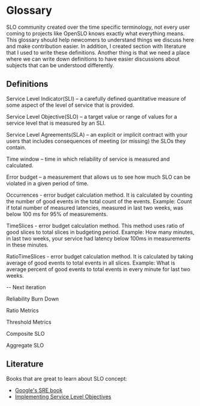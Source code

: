 # Glossary

SLO community created over the time specific terminology, not every user coming to projects like OpenSLO knows exactly what
everything means. This glossary should help newcomers to understand things we discuss here and make contribution easier.
In addition, I created section with literature that I used to write these definitions.
Another thing is that we need a place where we can write down definitions to have easier discussions about
subjects that can be understood differently.

## Definitions

Service Level Indicator(SLI) – a carefully defined quantitative measure of some aspect of the level of service that is provided.

Service Level Objective(SLO) – a target value or range of values for a service level that is measured by an SLI.

Service Level Agreements(SLA) – an explicit or implicit contract with your users that includes consequences of
meeting (or missing) the SLOs they contain.

Time window – time in which reliability of service is measured and calculated.

Error budget – a measurement that allows us to see how much SLO can be violated in a given period of time.

Occurrences - error budget calculation method. It is calculated by counting the number of good events in the total count
of the events. Example: Count if total number of measured latencies, measured in last two weeks, was below 100 ms for 95% of
measurements. 

TimeSlices - error budget calculation method. This method uses ratio of good slices to total slices in budgeting
period. Example: How many minutes, in last two weeks, your service had latency below 100ms in measurements in these minutes. 

RatioTimeSlices - error budget calculation method. It is calculated by taking average of good events to total
events in all slices. Example: What is average percent of good events to total events in every minute for last two weeks.

-- Next iteration

Reliability Burn Down

Ratio Metrics

Threshold Metrics

Composite SLO

Aggregate SLO

## Literature

Books that are great to learn about SLO concept:

- [Google's SRE book](https://sre.google/sre-book/table-of-contents/)
- [Implementing Service Level Objectives](https://www.oreilly.com/library/view/implementing-service-level/9781492076803/)
